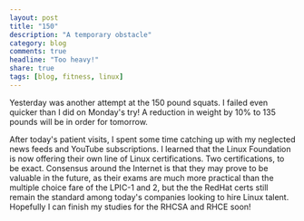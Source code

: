 ```yaml
---
layout: post
title: "150"
description: "A temporary obstacle"
category: blog
comments: true
headline: "Too heavy!"
share: true
tags: [blog, fitness, linux]
---
```

Yesterday was another attempt at the 150 pound squats.  I failed even quicker than I did on Monday's try!  A reduction in weight by 10% to 135 pounds will be in order for tomorrow.

After today's patient visits, I spent some time catching up with my neglected news feeds and YouTube subscriptions.  I learned that the Linux Foundation is now offering their own line of Linux certifications.  Two certifications, to be exact.  Consensus around the Internet is that they may prove to be valuable in the future, as their exams are much more practical than the multiple choice fare of the LPIC-1 and 2, but the the RedHat certs still remain the standard among today's companies looking to hire Linux talent.  Hopefully I can finish my studies for the RHCSA and RHCE soon!
